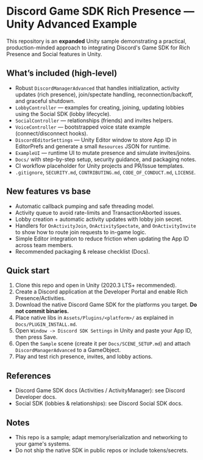 # Discord Game SDK Rich Presence — Unity Advanced Example

This repository is an **expanded** Unity sample demonstrating a practical, production-minded approach
to integrating Discord's Game SDK for Rich Presence and Social features in Unity.

## What’s included (high-level)
- Robust `DiscordManagerAdvanced` that handles initialization, activity updates (rich presence),
  join/spectate handling, reconnection/backoff, and graceful shutdown.
- `LobbyController` — examples for creating, joining, updating lobbies using the Social SDK (lobby lifecycle).
- `SocialController` — relationships (friends) and invites helpers.
- `VoiceController` — bootstrapped voice state example (connect/disconnect hooks).
- `DiscordEditorSettings` — Unity Editor window to store App ID in EditorPrefs and generate a small `Resources` JSON for runtime.
- `ExampleUI` — runtime UI to mutate presence and simulate invites/joins.
- `Docs/` with step-by-step setup, security guidance, and packaging notes.
- CI workflow placeholder for Unity projects and PR/Issue templates.
- `.gitignore`, `SECURITY.md`, `CONTRIBUTING.md`, `CODE_OF_CONDUCT.md`, `LICENSE`.

## New features vs base
- Automatic callback pumping and safe threading model.
- Activity queue to avoid rate-limits and TransactionAborted issues.
- Lobby creation + automatic activity updates with lobby join secret.
- Handlers for `OnActivityJoin`, `OnActivitySpectate`, and `OnActivityInvite` to show how to route join requests to in-game logic.
- Simple Editor integration to reduce friction when updating the App ID across team members.
- Recommended packaging & release checklist (Docs).

## Quick start
1. Clone this repo and open in Unity (2020.3 LTS+ recommended).
2. Create a Discord application at the Developer Portal and enable Rich Presence/Activities.
3. Download the native Discord Game SDK for the platforms you target. **Do not commit binaries.**
4. Place native libs in `Assets/Plugins/<platform>/` as explained in `Docs/PLUGIN_INSTALL.md`.
5. Open `Window -> Discord SDK Settings` in Unity and paste your App ID, then press Save.
6. Open the `Sample` scene (create it per `Docs/SCENE_SETUP.md`) and attach `DiscordManagerAdvanced` to a GameObject.
7. Play and test rich presence, invites, and lobby actions.

## References
- Discord Game SDK docs (Activities / ActivityManager): see Discord Developer docs.
- Social SDK (lobbies & relationships): see Discord Social SDK docs.

## Notes
- This repo is a sample; adapt memory/serialization and networking to your game's systems.
- Do not ship the native SDK in public repos or include tokens/secrets.

